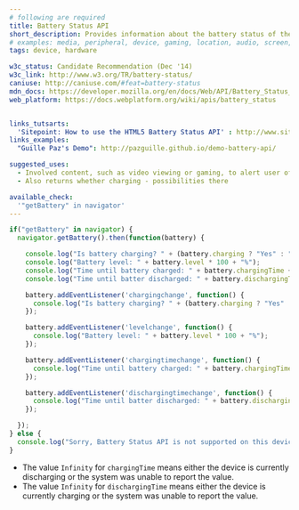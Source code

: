```yaml
---
# following are required
title: Battery Status API
short_description: Provides information about the battery status of the hosting device.
# examples: media, peripheral, device, gaming, location, audio, screen,
tags: device, hardware

w3c_status: Candidate Recommendation (Dec '14)
w3c_link: http://www.w3.org/TR/battery-status/
caniuse: http://caniuse.com/#feat=battery-status
mdn_docs: https://developer.mozilla.org/en/docs/Web/API/Battery_Status_API
web_platform: https://docs.webplatform.org/wiki/apis/battery_status


links_tutsarts:
  'Sitepoint: How to use the HTML5 Battery Status API' : http://www.sitepoint.com/html5-battery-status-api/
links_examples:
  "Guille Paz's Demo": http://pazguille.github.io/demo-battery-api/

suggested_uses:
  - Involved content, such as video viewing or gaming, to alert user of low battery.
  - Also returns whether charging - possibilities there

available_check:
  '"getBattery" in navigator'
---
```



```js
if("getBattery" in navigator) {
  navigator.getBattery().then(function(battery) {

    console.log("Is battery charging? " + (battery.charging ? "Yes" : "No"));
    console.log("Battery level: " + battery.level * 100 + "%");
    console.log("Time until battery charged: " + battery.chargingTime + " seconds");
    console.log("Time until batter discharged: " + battery.dischargingTime + " seconds");

    battery.addEventListener('chargingchange', function() {
      console.log("Is battery charging? " + (battery.charging ? "Yes" : "No"));
    });

    battery.addEventListener('levelchange', function() {
      console.log("Battery level: " + battery.level * 100 + "%");
    });

    battery.addEventListener('chargingtimechange', function() {
      console.log("Time until battery charged: " + battery.chargingTime + " seconds");
    });

    battery.addEventListener('dischargingtimechange', function() {
      console.log("Time until batter discharged: " + battery.dischargingTime + " seconds");
    });

  });
} else {
  console.log("Sorry, Battery Status API is not supported on this device.");
}

```
- The value `Infinity` for `chargingTime` means either the device is currently discharging or the system was unable to report the value.
- The value `Infinity` for `dischargingTime` means either the device is currently charging or the system was unable to report the value.